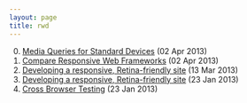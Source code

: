 ```yaml
---
layout: page
title: rwd
---
```


0. [Media Queries for Standard Devices](/bookmark/2013/04/02/media-queries-for-standard-devices.html) (02 Apr 2013) 
1. [Compare Responsive Web Frameworks](/bookmark/2013/04/02/compare-responsive-frameworks.html) (02 Apr 2013) 
2. [Developing a responsive, Retina-friendly site](/bookmark/2013/03/13/responsive-retina-friendly.html) (13 Mar 2013) 
3. [Developing a responsive, Retina-friendly site](/bookmark/2013/01/23/paulstamatiou.html) (23 Jan 2013) 
4. [Cross Browser Testing](/bookmark/2013/01/23/adobe-edge-inspect.html) (23 Jan 2013) 
